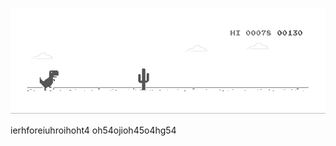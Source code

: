 ![image](https://github.com/sudimuk2017/qwaszx/blob/main/dino.gif)

ierhforeiuhroihoht4 oh54ojioh45o4hg54



